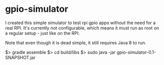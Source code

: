 gpio-simulator
==============

I created this simple simulator to test rpi gpio apps without the need for a real RPI.
It's currently not configurable, which means it must run as root on a regular setup - just like on the RPI. 

Note that even though it is dead simple, it still requires Java 8 to run.

$> gradle assemble
$> cd build/libs
$> sudo java -jar gpio-simulator-0.1-SNAPSHOT.jar
